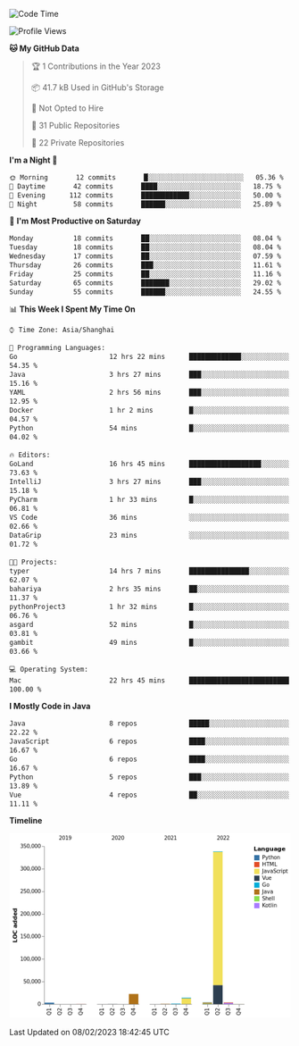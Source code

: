 <!--START_SECTION:waka-->
![Code Time](http://img.shields.io/badge/Code%20Time-1%2C567%20hrs%2038%20mins-blue)

![Profile Views](http://img.shields.io/badge/Profile%20Views-1-blue)

**🐱 My GitHub Data** 

> 🏆 1 Contributions in the Year 2023
 > 
> 📦 41.7 kB Used in GitHub's Storage 
 > 
> 🚫 Not Opted to Hire
 > 
> 📜 31 Public Repositories 
 > 
> 🔑 22 Private Repositories  
 > 
**I'm a Night 🦉** 

```text
🌞 Morning       12 commits       █░░░░░░░░░░░░░░░░░░░░░░░░   05.36 % 
🌆 Daytime       42 commits       ████░░░░░░░░░░░░░░░░░░░░░   18.75 % 
🌃 Evening      112 commits       ████████████░░░░░░░░░░░░░   50.00 % 
🌙 Night         58 commits       ██████░░░░░░░░░░░░░░░░░░░   25.89 % 

```
📅 **I'm Most Productive on Saturday** 

```text
Monday          18 commits       ██░░░░░░░░░░░░░░░░░░░░░░░   08.04 % 
Tuesday         18 commits       ██░░░░░░░░░░░░░░░░░░░░░░░   08.04 % 
Wednesday       17 commits       ██░░░░░░░░░░░░░░░░░░░░░░░   07.59 % 
Thursday        26 commits       ███░░░░░░░░░░░░░░░░░░░░░░   11.61 % 
Friday          25 commits       ██░░░░░░░░░░░░░░░░░░░░░░░   11.16 % 
Saturday        65 commits       ███████░░░░░░░░░░░░░░░░░░   29.02 % 
Sunday          55 commits       ██████░░░░░░░░░░░░░░░░░░░   24.55 % 

```


📊 **This Week I Spent My Time On** 

```text
⌚︎ Time Zone: Asia/Shanghai

💬 Programming Languages: 
Go                       12 hrs 22 mins      █████████████░░░░░░░░░░░░   54.35 % 
Java                     3 hrs 27 mins       ███░░░░░░░░░░░░░░░░░░░░░░   15.16 % 
YAML                     2 hrs 56 mins       ███░░░░░░░░░░░░░░░░░░░░░░   12.95 % 
Docker                   1 hr 2 mins         █░░░░░░░░░░░░░░░░░░░░░░░░   04.57 % 
Python                   54 mins             █░░░░░░░░░░░░░░░░░░░░░░░░   04.02 % 

🔥 Editors: 
GoLand                   16 hrs 45 mins      ██████████████████░░░░░░░   73.63 % 
IntelliJ                 3 hrs 27 mins       ███░░░░░░░░░░░░░░░░░░░░░░   15.18 % 
PyCharm                  1 hr 33 mins        █░░░░░░░░░░░░░░░░░░░░░░░░   06.81 % 
VS Code                  36 mins             ░░░░░░░░░░░░░░░░░░░░░░░░░   02.66 % 
DataGrip                 23 mins             ░░░░░░░░░░░░░░░░░░░░░░░░░   01.72 % 

🐱‍💻 Projects: 
typer                    14 hrs 7 mins       ███████████████░░░░░░░░░░   62.07 % 
bahariya                 2 hrs 35 mins       ██░░░░░░░░░░░░░░░░░░░░░░░   11.37 % 
pythonProject3           1 hr 32 mins        █░░░░░░░░░░░░░░░░░░░░░░░░   06.76 % 
asgard                   52 mins             █░░░░░░░░░░░░░░░░░░░░░░░░   03.81 % 
gambit                   49 mins             █░░░░░░░░░░░░░░░░░░░░░░░░   03.66 % 

💻 Operating System: 
Mac                      22 hrs 45 mins      █████████████████████████   100.00 % 

```

**I Mostly Code in Java** 

```text
Java                     8 repos             █████░░░░░░░░░░░░░░░░░░░░   22.22 % 
JavaScript               6 repos             ████░░░░░░░░░░░░░░░░░░░░░   16.67 % 
Go                       6 repos             ████░░░░░░░░░░░░░░░░░░░░░   16.67 % 
Python                   5 repos             ███░░░░░░░░░░░░░░░░░░░░░░   13.89 % 
Vue                      4 repos             ██░░░░░░░░░░░░░░░░░░░░░░░   11.11 % 

```


**Timeline**

![Chart not found](https://raw.githubusercontent.com/youtiaoguagua/youtiaoguagua/master/charts/bar_graph.png) 


 Last Updated on 08/02/2023 18:42:45 UTC
<!--END_SECTION:waka-->